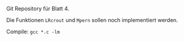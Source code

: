 Git Repository für Blatt 4.

Die Funktionen ```LRcrout``` und ```Mpern``` sollen noch implementiert werden.

Compile: ```gcc *.c -lm```